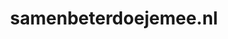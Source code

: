 ---
layout: post
title:  "samenbeterdoejemee.nl"
internal_url:  "/dutchgov/samenbeterdoejemee.nl.html"
categories: dutchgov
---